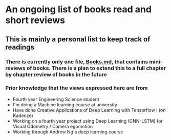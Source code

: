 # An ongoing list of books read and short reviews

## This is mainly a personal list to keep track of readings

### There is currently only one file, [Books.md](Books.md), that contains mini-reviews of books. There is a plan to extend this to a full chapter by chapter review of books in the future

### Prior knowledge that the views expressed here are from 

+ Fourth year Engineering Science student 
+ I'm doing a Machine learning course at university
+ Have done Creative Applications of Deep Learning with Tensorflow I (on Kadenze)
+ Working on a fourth year project using Deep Learning (CNN-LSTM) for Visual Odometry / Camera egomotion
+ Working through Andrew Ng's deep learning course

